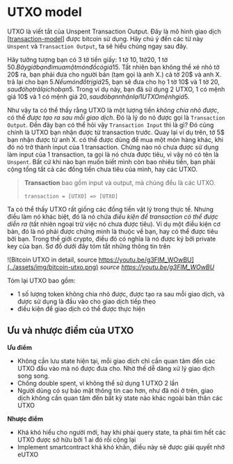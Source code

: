 # UTXO model

UTXO là viết tắt của Unspent Transaction Output. Đây là mô hình giao dịch [[transaction-model]] được bitcoin sử dụng. Hãy chú ý đến các từ này `Unspent` và `Transaction Output`, ta sẽ hiểu chúng ngay sau đây.

Hãy tưởng tượng bạn có 3 tờ tiền giấy: 1 tờ 10$, 1 tờ 20$, 1 tờ 50$. Bây giờ bạn đi mua một món đồ có giá 15$. Tất nhiên bạn không thể xé nhỏ tờ 20$ ra, bạn phải đưa cho người bán (tạm gọi là anh X.) cả tờ 20$ và anh X. trả lại cho bạn 5$. Nếu món đồ trị giá 25$, bạn sẽ đưa cho họ 1 tờ 10$ và 1 tờ 20$, sau đó họ trả lại cho bạn 5$. Trong ví dụ này, bạn đã sử dụng 2 UTXO, 1 có mệnh giá 10$ và 1 có mệnh giá 20$, sau đó bạn nhận lại 1 UTXO mệnh giá 5$.

Như vậy ta có thể thấy rằng UTXO là một lượng tiền *không chia nhỏ được*, có thể *được tạo ra sau mỗi giao dịch*. Đó là lý do nó được gọi là `Transaction Output`. Đến đây bạn có thể hỏi vậy `Transaction Input` thì là gì? Đó cũng chính là UTXO bạn nhận được từ transaction trước. Quay lại ví dụ trên, tờ 5$ bạn nhận được từ anh X. có thể được dùng để mua một món hàng khác, khi đó nó trở thành input của 1 transaction. Chừng nào nó chưa được sử dụng làm input của 1 transaction, ta gọi là nó chưa được tiêu, vì vậy nó có tên là `Unspent`. Bất cứ khi nào bạn muốn biết mình còn bao nhiêu tiền, bạn phải cộng tổng tất cả các đồng tiền chưa tiêu của mình, hay các UTXO.

> **Transaction** bao gồm input và output, mà chúng đều là các UTXO.
> ```
> transaction = [UTXO] => [UTXO]
> ```

Ta có thể thấy UTXO rất giống các đồng tiền vật lý trong thực tế. Nhưng điều làm nó khác biệt, đó là nó chứa *điều kiện để transaction có thể được diễn ra* (tất nhiên ngoại trừ việc nó chưa được tiêu). Ví dụ một điều kiện cơ bản, đó là nó phải được chứng minh là thuộc về bạn, hay có thể được tiêu bởi bạn. Trong thế giới crypto, điều đó có nghĩa là nó được ký bởi private key của bạn. Sơ đồ dưới đây tóm tắt những thông tin trên

![Bitcoin UTXO in detail, source https://youtu.be/g3FlM_WOwBU](../assets/img/bitcoin-utxo.png)
*source https://youtu.be/g3FlM_WOwBU*

Tóm lại UTXO bao gồm:
- 1 số lượng token không chia nhỏ được, được tạo ra sau mỗi giao dịch, và được sử dụng là đầu vào cho giao dịch tiếp theo
- điều kiện để giao dịch có thể được thực hiện

## Ưu và nhược điểm của UTXO

**Ưu điểm**

- Không cần lưu state hiện tại, mỗi giao dịch chỉ cần quan tâm đến các UTXO đầu vào mà nó được đưa cho. Nhờ thế dễ dàng xử lý giao dịch song song.
- Chống double spent, vì không thể sử dụng 1 UTXO 2 lần
- Người dùng có sự bảo mật thông tin cao hơn, như đã nói ở trên, giao dịch không cần quan tâm đến bất kỳ state nào khác ngoài bản thân các UTXO

**Nhược điểm**

- Khá khó hiểu cho người mới, hay khi phải query state, ta phải tìm hết các UTXO được sở hữu bởi 1 ai đó rồi cộng lại
- Implement smartcontract khá khó khăn, điều này sẽ được giải quyết nhờ eUTXO


[//begin]: # "Autogenerated link references for markdown compatibility"
[transaction-model]: transaction-model.md "Transaction model"
[//end]: # "Autogenerated link references"